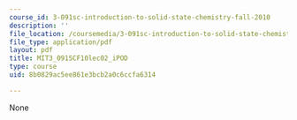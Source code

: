 ```yaml
---
course_id: 3-091sc-introduction-to-solid-state-chemistry-fall-2010
description: ''
file_location: /coursemedia/3-091sc-introduction-to-solid-state-chemistry-fall-2010/8b0829ac5ee861e3bcb2a0c6ccfa6314_MIT3_091SCF10lec02_iPOD.pdf
file_type: application/pdf
layout: pdf
title: MIT3_091SCF10lec02_iPOD
type: course
uid: 8b0829ac5ee861e3bcb2a0c6ccfa6314

---
```

None